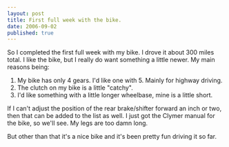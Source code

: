 ```yaml
---
layout: post
title: First full week with the bike.
date: 2006-09-02
published: true
---
```

So I completed the first full week with my bike. I drove it about 300 miles total. I like the bike, but I really do want something a little newer. My main reasons being:
<ol>
	<li>My bike has only 4 gears. I'd like one with 5. Mainly for highway driving.</li>
	<li>The clutch on my bike is a little "catchy".</li>
	<li>I'd like something with a little longer wheelbase, mine is a little short.</li>
</ol>
If I can't adjust the position of the rear brake/shifter forward an inch or two, then that can be added to the list as well. I just got the Clymer manual for the bike, so we'll see. My legs are too damn long.

But other than that it's a nice bike and it's been pretty fun driving it so far.
